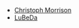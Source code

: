 * [Christoph Morrison](https://github.com/christoph-morrison)
* [LuBeDa](https://github.com/lubeda)
